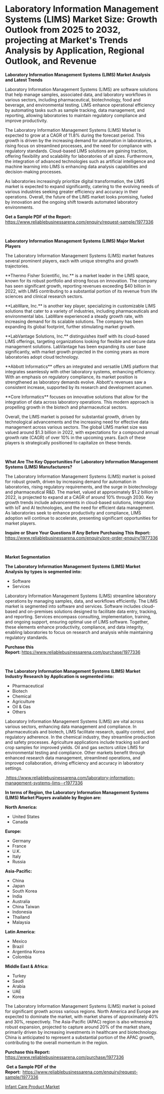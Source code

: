 <p><h1>Laboratory Information Management Systems (LIMS) Market Size: Growth Outlook from 2025 to 2032, projecting at Market's Trends Analysis by Application, Regional Outlook, and Revenue</h1></p><p><strong>Laboratory Information Management Systems (LIMS) Market Analysis and Latest Trends</strong></p>
<p><p>Laboratory Information Management Systems (LIMS) are software solutions that help manage samples, associated data, and laboratory workflows in various sectors, including pharmaceutical, biotechnology, food and beverage, and environmental testing. LIMS enhance operational efficiency by automating tasks such as sample tracking, data management, and reporting, allowing laboratories to maintain regulatory compliance and improve productivity.</p><p>The Laboratory Information Management Systems (LIMS) Market is expected to grow at a CAGR of 11.8% during the forecast period. This growth is driven by the increasing demand for automation in laboratories, a rising focus on streamlined processes, and the need for compliance with regulatory standards. Cloud-based LIMS solutions are gaining traction, offering flexibility and scalability for laboratories of all sizes. Furthermore, the integration of advanced technologies such as artificial intelligence and machine learning into LIMS is enhancing data analysis capabilities and decision-making processes. </p><p>As laboratories increasingly prioritize digital transformation, the LIMS market is expected to expand significantly, catering to the evolving needs of various industries seeking greater efficiency and accuracy in their operations. Overall, the future of the LIMS market looks promising, fueled by innovation and the ongoing shift towards automated laboratory environments.</p></p>
<p><strong>Get a Sample PDF of the Report:&nbsp;</strong> <a href="https://www.reliablebusinessarena.com/enquiry/request-sample/1977336?utm_campaign=2518&utm_medium=2&utm_source=Github&utm_content=ia&utm_term=11032025&utm_id=laboratory-information-management-systems-lims">https://www.reliablebusinessarena.com/enquiry/request-sample/1977336</a></p>
<p>&nbsp;</p>
<p><strong>Laboratory Information Management Systems (LIMS) Major Market Players</strong></p>
<p><p>The Laboratory Information Management Systems (LIMS) market features several prominent players, each with unique strengths and growth trajectories. </p><p>**Thermo Fisher Scientific, Inc.** is a market leader in the LIMS space, known for its robust portfolio and strong focus on innovation. The company has seen significant growth, reporting revenues exceeding $40 billion in 2022, with LIMS contributing to a substantial portion of its revenue from life sciences and clinical research sectors.</p><p>**LabWare, Inc.** is another key player, specializing in customizable LIMS solutions that cater to a variety of industries, including pharmaceuticals and environmental labs. LabWare experienced a steady growth rate, with increasing demand for its scalable solutions. The company has been expanding its global footprint, further stimulating market growth.</p><p>**LabVantage Solutions, Inc.** distinguishes itself with its cloud-based LIMS offerings, targeting organizations looking for flexible and secure data management solutions. LabVantage has been expanding its user base significantly, with market growth projected in the coming years as more laboratories adopt cloud technology.</p><p>**Abbott Informatics** offers an integrated and versatile LIMS platform that integrates seamlessly with other laboratory systems, enhancing efficiency. With an emphasis on regulatory compliance, its market position is strengthened as laboratory demands evolve. Abbott's revenues saw a consistent increase, supported by its research and development acumen.</p><p>**Core Informatics** focuses on innovative solutions that allow for the integration of data across laboratory operations. This modern approach is propelling growth in the biotech and pharmaceutical sectors. </p><p>Overall, the LIMS market is poised for substantial growth, driven by technological advancements and the increasing need for effective data management across various sectors. The global LIMS market size was valued around $1.3 billion in 2022, with expectations for a compound annual growth rate (CAGR) of over 10% in the upcoming years. Each of these players is strategically positioned to capitalize on these trends.</p></p>
<p>&nbsp;</p>
<p><strong>What Are The Key Opportunities For Laboratory Information Management Systems (LIMS) Manufacturers?</strong></p>
<p><p>The Laboratory Information Management Systems (LIMS) market is poised for robust growth, driven by increasing demand for automation in laboratories, rising regulatory requirements, and the surge in biotechnology and pharmaceutical R&D. The market, valued at approximately $1.2 billion in 2022, is projected to expand at a CAGR of around 10% through 2030. Key growth trends include advancements in cloud-based solutions, integration with IoT and AI technologies, and the need for efficient data management. As laboratories seek to enhance productivity and compliance, LIMS adoption will continue to accelerate, presenting significant opportunities for market players.</p></p>
<p><strong>Inquire or Share Your Questions If Any Before Purchasing This Report:</strong> <a href="https://www.reliablebusinessarena.com/enquiry/pre-order-enquiry/1977336?utm_campaign=2518&utm_medium=2&utm_source=Github&utm_content=ia&utm_term=11032025&utm_id=laboratory-information-management-systems-lims">https://www.reliablebusinessarena.com/enquiry/pre-order-enquiry/1977336</a></p>
<p>&nbsp;</p>
<p><strong>Market Segmentation</strong></p>
<p><strong>The Laboratory Information Management Systems (LIMS) Market Analysis by types is segmented into:</strong></p>
<p><ul><li>Software</li><li>Services</li></ul></p>
<p><p>Laboratory Information Management Systems (LIMS) streamline laboratory operations by managing samples, data, and workflows efficiently. The LIMS market is segmented into software and services. Software includes cloud-based and on-premises solutions designed to facilitate data entry, tracking, and reporting. Services encompass consulting, implementation, training, and ongoing support, ensuring optimal use of LIMS software. Together, these elements enhance productivity, compliance, and data integrity, enabling laboratories to focus on research and analysis while maintaining regulatory standards.</p></p>
<p><strong>Purchase this Report:&nbsp;</strong><a href="https://www.reliablebusinessarena.com/purchase/1977336?utm_campaign=2518&utm_medium=2&utm_source=Github&utm_content=ia&utm_term=11032025&utm_id=laboratory-information-management-systems-lims">https://www.reliablebusinessarena.com/purchase/1977336</a></p>
<p>&nbsp;</p>
<p><strong>The Laboratory Information Management Systems (LIMS) Market Industry Research by Application is segmented into:</strong></p>
<p><ul><li>Pharmaceutical</li><li>Biotech</li><li>Chemical</li><li>Agriculture</li><li>Oil & Gas</li><li>Others</li></ul></p>
<p><p>Laboratory Information Management Systems (LIMS) are vital across various sectors, enhancing data management and compliance. In pharmaceuticals and biotech, LIMS facilitate research, quality control, and regulatory adherence. In the chemical industry, they streamline production and safety processes. Agriculture applications include tracking soil and crop samples for improved yields. Oil and gas sectors utilize LIMS for environmental testing and compliance. Other markets benefit through enhanced research data management, streamlined operations, and improved collaboration, driving efficiency and accuracy in laboratory settings.</p></p>
<p><a href="https://www.reliablebusinessarena.com/laboratory-information-management-systems-lims--r1977336?utm_campaign=2518&utm_medium=2&utm_source=Github&utm_content=ia&utm_term=11032025&utm_id=laboratory-information-management-systems-lims">&nbsp;https://www.reliablebusinessarena.com/laboratory-information-management-systems-lims--r1977336</a></p>
<p><strong>In terms of Region, the Laboratory Information Management Systems (LIMS) Market Players available by Region are:</strong></p>
<p>
    <p> <strong> North America: </strong>
        <ul>
            <li>United States</li>
            <li>Canada</li>
        </ul>
        </p> 
    <p> <strong> Europe: </strong>
        <ul>
            <li>Germany</li>
            <li>France</li>
            <li>U.K.</li>
            <li>Italy</li>
            <li>Russia</li>
        </ul>
        </p> 
    <p> <strong> Asia-Pacific: </strong>
        <ul>
            <li>China</li>
            <li>Japan</li>
            <li>South Korea</li>
            <li>India</li>
            <li>Australia</li>
            <li>China Taiwan</li>
            <li>Indonesia</li>
            <li>Thailand</li>
            <li>Malaysia</li>
        </ul>
        </p> 
    <p> <strong> Latin America: </strong>
        <ul>
            <li>Mexico</li>
            <li>Brazil</li>
            <li>Argentina Korea</li>
            <li>Colombia</li>
        </ul>
        </p> 
    <p> <strong> Middle East & Africa: </strong>
        <ul>
            <li>Turkey</li>
            <li>Saudi</li>
            <li>Arabia</li>
            <li>UAE</li>
            <li>Korea</li>
        </ul>
    </p>
    </p>
<p><p>The Laboratory Information Management Systems (LIMS) market is poised for significant growth across various regions. North America and Europe are expected to dominate the market, with market shares of approximately 40% and 30%, respectively. The Asia-Pacific (APAC) region is also witnessing robust expansion, projected to capture around 20% of the market share, primarily driven by increasing investments in healthcare and biotechnology. China is anticipated to represent a substantial portion of the APAC growth, contributing to the overall momentum in the region.</p></p>
<p><strong>Purchase this Report: </strong><a href="https://www.reliablebusinessarena.com/purchase/1977336?utm_campaign=2518&utm_medium=2&utm_source=Github&utm_content=ia&utm_term=11032025&utm_id=laboratory-information-management-systems-lims">https://www.reliablebusinessarena.com/purchase/1977336</a></p>
<p>&nbsp;<strong>Get a Sample PDF of the Report:&nbsp;&nbsp;</strong><a href="https://www.reliablebusinessarena.com/enquiry/request-sample/1977336?utm_campaign=2518&utm_medium=2&utm_source=Github&utm_content=ia&utm_term=11032025&utm_id=laboratory-information-management-systems-lims">https://www.reliablebusinessarena.com/enquiry/request-sample/1977336</a></p>
<p><strong></strong></p>
<p><p><a href="https://github.com/monacaquddus/Market-Research-Report-List-1/blob/main/infant-care-product-market.md?utm_campaign=2518&utm_medium=2&utm_source=Github&utm_content=ia&utm_term=11032025&utm_id=laboratory-information-management-systems-lims">Infant Care Product Market</a></p></p>